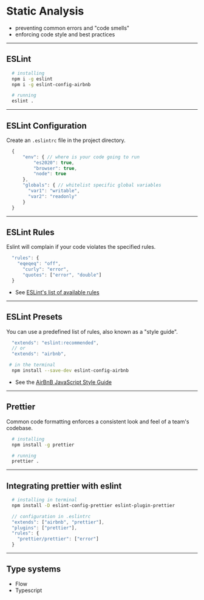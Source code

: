 # Static Analysis

- preventing common errors and "code smells"
- enforcing code style and best practices

---
## ESLint

```bash
  # installing
  npm i -g eslint
  npm i -g eslint-config-airbnb

  # running
  eslint .
```
---

## ESLint Configuration

Create an `.eslintrc` file in the project directory.
```javascript
  {
      "env": { // where is your code going to run
          "es2020": true,
          "browser": true,
          "node": true
      },
      "globals": { // whitelist specific global variables 
        "var1": "writable",
        "var2": "readonly"
      }
  }
```
---

## ESLint Rules

Eslint will complain if your code violates the specified rules.
```javascript
  "rules": { 
    "eqeqeq": "off",
      "curly": "error",
      "quotes": ["error", "double"]
  }
```
- See [ESLint's list of available rules](https://eslint.org/docs/rules/)
---

## ESLint Presets

You can use a predefined list of rules, also known as a "style guide".

```javascript
  "extends": "eslint:recommended",
  // or
  "extends": "airbnb",
```
```bash
 # in the terminal
  npm install --save-dev eslint-config-airbnb
```
- See the [AirBnB JavaScript Style Guide](https://github.com/airbnb/javascript)
---

## Prettier
Common code formatting enforces a consistent look and feel of a team's codebase.

```bash
  # installing
  npm install -g prettier

  # running
  prettier .
```
---

## Integrating prettier with eslint

```bash
  # installing in terminal
  npm install -D eslint-config-prettier eslint-plugin-prettier
```
```javascript
  // configuration in .eslintrc
  "extends": ["airbnb", "prettier"],
  "plugins": ["prettier"],
  "rules": {
    "prettier/prettier": ["error"]
  }
```
---

## Type systems

- Flow
- Typescript